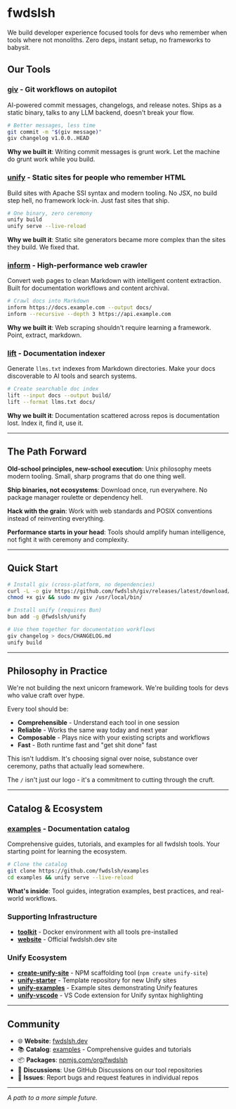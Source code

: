 # fwdslsh

We build developer experience focused tools for devs who remember when tools where not monoliths. Zero deps, instant setup, no frameworks to babysit.

## Our Tools

### [giv](https://github.com/fwdslsh/giv) - Git workflows on autopilot

AI-powered commit messages, changelogs, and release notes. Ships as a static binary, talks to any LLM backend, doesn't break your flow.

```bash
# Better messages, less time
git commit -m "$(giv message)"
giv changelog v1.0.0..HEAD
```

**Why we built it**: Writing commit messages is grunt work. Let the machine do grunt work while you build.

### [unify](https://github.com/fwdslsh/unify) - Static sites for people who remember HTML

Build sites with Apache SSI syntax and modern tooling. No JSX, no build step hell, no framework lock-in. Just fast sites that ship.

```bash
# One binary, zero ceremony
unify build
unify serve --live-reload
```

**Why we built it**: Static site generators became more complex than the sites they build. We fixed that.

### [inform](https://github.com/fwdslsh/inform) - High-performance web crawler

Convert web pages to clean Markdown with intelligent content extraction. Built for documentation workflows and content archival.

```bash
# Crawl docs into Markdown
inform https://docs.example.com --output docs/
inform --recursive --depth 3 https://api.example.com
```

**Why we built it**: Web scraping shouldn't require learning a framework. Point, extract, markdown.

### [lift](https://github.com/fwdslsh/lift) - Documentation indexer

Generate `llms.txt` indexes from Markdown directories. Make your docs discoverable to AI tools and search systems.

```bash
# Create searchable doc index
lift --input docs --output build/
lift --format llms.txt docs/
```

**Why we built it**: Documentation scattered across repos is documentation lost. Index it, find it, use it.

---

## The Path Forward

**Old-school principles, new-school execution**: Unix philosophy meets modern tooling. Small, sharp programs that do one thing well.

**Ship binaries, not ecosystems**: Download once, run everywhere. No package manager roulette or dependency hell.

**Hack with the grain**: Work with web standards and POSIX conventions instead of reinventing everything.

**Performance starts in your head**: Tools should amplify human intelligence, not fight it with ceremony and complexity.

---

## Quick Start

```bash
# Install giv (cross-platform, no dependencies)
curl -L -o giv https://github.com/fwdslsh/giv/releases/latest/download/giv-linux-x86_64
chmod +x giv && sudo mv giv /usr/local/bin/

# Install unify (requires Bun)
bun add -g @fwdslsh/unify

# Use them together for documentation workflows
giv changelog > docs/CHANGELOG.md
unify build
```

---

## Philosophy in Practice

We're not building the next unicorn framework. We're building tools for devs who value craft over hype.

Every tool should be:

- **Comprehensible** - Understand each tool in one session
- **Reliable** - Works the same way today and next year
- **Composable** - Plays nice with your existing scripts and workflows
- **Fast** - Both runtime fast and "get shit done" fast

This isn't luddism. It's choosing signal over noise, substance over ceremony, paths that actually lead somewhere.

The `/` isn't just our logo - it's a commitment to cutting through the cruft.

---

## Catalog & Ecosystem

### [examples](https://github.com/fwdslsh/examples) - Documentation catalog

Comprehensive guides, tutorials, and examples for all fwdslsh tools. Your starting point for learning the ecosystem.

```bash
# Clone the catalog
git clone https://github.com/fwdslsh/examples
cd examples && unify serve --live-reload
```

**What's inside**: Tool guides, integration examples, best practices, and real-world workflows.

### Supporting Infrastructure

- **[toolkit](https://github.com/fwdslsh/toolkit)** - Docker environment with all tools pre-installed
- **[website](https://github.com/fwdslsh/website)** - Official fwdslsh.dev site

### Unify Ecosystem

- **[create-unify-site](https://github.com/fwdslsh/create-unify-site)** - NPM scaffolding tool (`npm create unify-site`)
- **[unify-starter](https://github.com/fwdslsh/unify-starter)** - Template repository for new Unify sites
- **[unify-examples](https://github.com/fwdslsh/unify-examples)** - Example sites demonstrating Unify features
- **[unify-vscode](https://github.com/fwdslsh/unify-vscode)** - VS Code extension for Unify syntax highlighting

---

## Community

- 🌐 **Website**: [fwdslsh.dev](https://fwdslsh.dev)
- 📚 **Catalog**: [examples](https://github.com/fwdslsh/examples) - Comprehensive guides and tutorials
- 📦 **Packages**: [npmjs.com/org/fwdslsh](https://npmjs.com/org/fwdslsh)
- 💬 **Discussions**: Use GitHub Discussions on our tool repositories
- 🐛 **Issues**: Report bugs and request features in individual repos

---

_A path to a more simple future._

